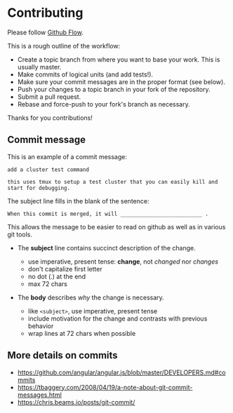 Contributing
============

Please follow [Github Flow](https://guides.github.com/introduction/flow/index.html).

This is a rough outline of the workflow:

* Create a topic branch from where you want to base your work. This is usually master.
* Make commits of logical units (and add tests!).
* Make sure your commit messages are in the proper format (see below).
* Push your changes to a topic branch in your fork of the repository.
* Submit a pull request.
* Rebase and force-push to your fork's branch as necessary.

Thanks for you contributions!


Commit message
--------------

This is an example of a commit message:

    add a cluster test command

    this uses tmux to setup a test cluster that you can easily kill and
    start for debugging.

The subject line fills in the blank of the sentence:

    When this commit is merged, it will __________________________ .

This allows the message to be easier to read on github
as well as in various git tools.

* The **subject** line contains succinct description of the change.
  - use imperative, present tense: **change**, not *changed* nor *changes*
  - don't capitalize first letter
  - no dot (.) at the end
  - max 72 chars

* The **body** describes *why* the change is necessary.
  - like `<subject>`, use imperative, present tense
  - include motivation for the change and contrasts with previous behavior
  - wrap lines at 72 chars when possible


More details on commits
-----------------------

* https://github.com/angular/angular.js/blob/master/DEVELOPERS.md#commits
* https://tbaggery.com/2008/04/19/a-note-about-git-commit-messages.html
* https://chris.beams.io/posts/git-commit/
